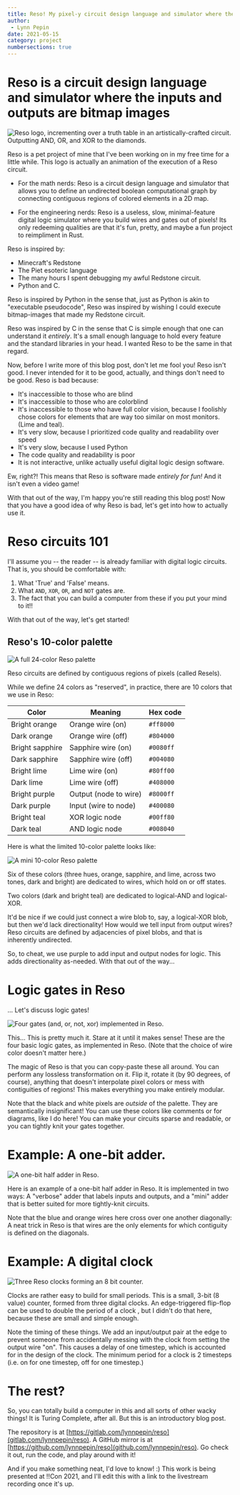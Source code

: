 ```yaml
---
title: Reso! My pixel-y circuit design language and simulator where the inputs and outputs are bitmap images
author:
 - Lynn Pepin
date: 2021-05-15
category: project
numbersections: true
---
```


# Reso is a circuit design language and simulator where the inputs and outputs are bitmap images

![Reso logo, incrementing over a truth table in an artistically-crafted circuit. Outputting AND, OR, and XOR to the diamonds.](../images/reso_logo.gif "Reso logo, incrementing over a truth table in an artistically-crafted circuit. Outputting AND, OR, and XOR to the diamonds. ")

Reso is a pet project of mine that I've been working on in my free time for a little while. This logo is actually an animation of the execution of a Reso circuit.

* For the math nerds: Reso is a circuit design language and simulator that allows you to define an undirected boolean computational graph by connecting contiguous regions of colored elements in a 2D map.

* For the engineering nerds: Reso is a useless, slow, minimal-feature digital logic simulator where you build wires and gates out of pixels! Its only redeeming qualities are that it's fun, pretty, and maybe a fun project to reimpliment in Rust.


Reso is inspired by:

 * Minecraft's Redstone
 * The Piet esoteric language
 * The many hours I spent debugging my awful Redstone circuit.
 * Python and C.
 
Reso is inspired by Python in the sense that, just as Python is akin to "executable pseudocode", Reso was inspired by wishing I could execute bitmap-images that made my Redstone circuit.

Reso was inspired by C in the sense that C is simple enough that one can understand it *entirely*. It's a small enough language to hold every feature and the standard libraries in your head. I wanted Reso to be the same in that regard.

Now, before I write more of this blog post, don't let me fool you! Reso isn't good. I never intended for it to be good, actually, and things don't need to be good. Reso is bad because:

 * It's inaccessible to those who are blind
 * It's inaccessible to those who are colorblind
 * It's inaccessible to those who have full color vision, because I foolishly chose colors for elements that are way too similar on most monitors. (Lime and teal).
 * It's very slow, because I prioritized code quality and readability over speed
 * It's very slow, because I used Python
 * The code quality and readability is poor
 * It is not interactive, unlike actually useful digital logic design software.
 
Ew, right?! This means that Reso is software made *entirely for fun!* And it isn't even a video game!

With that out of the way, I'm happy you're still reading this blog post! Now that you have a good idea of why Reso is bad, let's get into how to actually use it.

# Reso circuits 101

I'll assume you -- the reader -- is already familiar with digital logic circuits. That is, you should be comfortable with:

1. What 'True' and 'False' means.
2. What `AND`, `XOR`, `OR`, and `NOT` gates are.
3. The fact that you can build a computer from these if you put your mind to it!!

With that out of the way, let's get started!

## Reso's 10-color palette

![A full 24-color Reso palette](../images/reso_full_palette.png "A full 24-color Reso palette")

Reso circuits are defined by contiguous regions of pixels (called Resels).

While we define 24 colors as "reserved", in practice, there are 10 colors that we use in Reso:


| Color          | Meaning               | Hex code       |
| ---            | ---                   | ---            |
| Bright orange  | Orange wire (on)      | ```#ff8000```  |
| Dark  orange   | Orange wire (off)     | ```#804000```  |
| Bright sapphire| Sapphire wire (on)    | ```#0080ff```  |
| Dark sapphire  | Sapphire wire (off)   | ```#004080```  |
| Bright lime    | Lime wire (on)        | ```#80ff00```  |
| Dark lime      | Lime wire (off)       | ```#408000```  |
| Bright purple  | Output (node to wire) | ```#8000ff```  |
| Dark purple    | Input (wire to node)  | ```#400080```  |
| Bright teal    | XOR logic node        | ```#00ff80```  |
| Dark teal      | AND logic node        | ```#008040```  |

Here is what the limited 10-color palette looks like:

![A mini 10-color Reso palette](../images/reso_mini_palette.png "A mini 10-color Reso palette")

Six of these colors (three hues, orange, sapphire, and lime, across two tones, dark and bright) are dedicated to wires, which hold on or off states.

Two colors (dark and bright teal) are dedicated to logical-AND and logical-XOR. 

It'd be nice if we could just connect a wire blob to, say, a logical-XOR blob, but then we'd lack directionality! How would we tell input from output wires? Reso circuits are defined by adjacencies of pixel blobs, and that is inherently undirected.

So, to cheat,  we use purple to add input and output nodes for logic. This adds directionality as-needed. With that out of the way...

# Logic gates in Reso

... Let's discuss logic gates!

![Four gates (and, or, not, xor) implemented in Reso.](../images/reso_basic_gates.png "Four gates (and, or, not, xor) implemented in Reso.")


This... This is pretty much it. Stare at it until it makes sense! These are the four basic logic gates, as implemented in Reso. (Note that the choice of wire color doesn't matter here.)

The magic of Reso is that you can copy-paste these all around. You can perform any lossless transformation on it. Flip it, rotate it (by 90 degrees, of course), anything that doesn't interpolate pixel colors or mess with contiguities of regions! This makes everything you make entirely modular.

Note that the black and white pixels are *outside* of the palette. They are semantically insignificant! You can use these colors like comments or for diagrams, like I do here! You can make your circuits sparse and readable, or you can tightly knit your gates together.

# Example: A one-bit adder.

![A one-bit half adder in Reso.](../images/reso_adder.png "A one-bit half adder in Reso.")


Here is an example of a one-bit half adder in Reso. It is implemented in two ways: A "verbose" adder that labels inputs and outputs, and a "mini" adder that is better suited for more tightly-knit circuits.

Note that the blue and orange wires here cross over one another diagonally: A neat trick in Reso is that wires are the only elements for which contiguity is defined on the diagonals.

# Example: A digital clock

![Three Reso clocks forming an 8 bit counter.](../images/reso_clock.png "Three Reso clocks forming an 8 bit counter.")


Clocks are rather easy to build for small periods. This is a small, 3-bit (8 value) counter, formed from three digital clocks. An edge-triggered flip-flop can be used to double the period of a clock , but I didn't do that here, because these are small and simple enough.

Note the timing of these things. We add an input/output pair at the edge to prevent someone from accidentally messing with the clock from setting the output wire "on". This causes a delay of one timestep, which is accounted for in the design of the clock. The minimum period for a clock is 2 timesteps (i.e. on for one timestep, off for one timestep.)

# The rest?

So, you can totally build a computer in this and all sorts of other wacky things! It is Turing Complete, after all. But this is an introductory blog post.

The repository is at [https://gitlab.com/lynnpepin/reso](gitlab.com/lynnpepin/reso). A GitHub mirror is at [https://github.com/lynnpepin/reso](github.com/lynnpepin/reso). Go check it out, run the code, and play around with it!

And if you make something neat, I'd love to know! :) This work is being presented at !!Con 2021, and I'll edit this with a link to the livestream recording once it's up.

